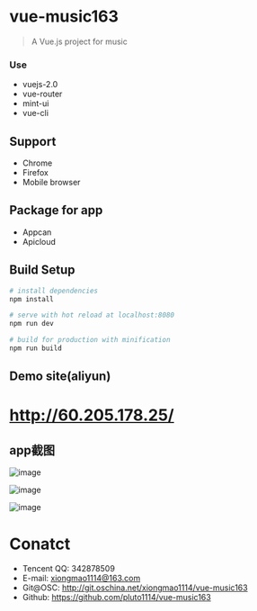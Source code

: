 # vue-music163

> A Vue.js project for music
### Use
* vuejs-2.0
* vue-router
* mint-ui
* vue-cli

## Support
* Chrome
* Firefox
* Mobile browser

## Package for app
* Appcan
* Apicloud


## Build Setup

``` bash
# install dependencies
npm install

# serve with hot reload at localhost:8080
npm run dev

# build for production with minification
npm run build
```

## Demo site(aliyun)

# http://60.205.178.25/




## app截图
![image](http://7xiakq.com1.z0.glb.clouddn.com/vue-music163/images/show01.png)

![image](http://7xiakq.com1.z0.glb.clouddn.com/vue-music163/images/show02.png)

![image](http://7xiakq.com1.z0.glb.clouddn.com/vue-music163/images/show03.png)

# Conatct

- Tencent QQ: 342878509
- E-mail: xiongmao1114@163.com
- Git@OSC: http://git.oschina.net/xiongmao1114/vue-music163
- Github: https://github.com/pluto1114/vue-music163

